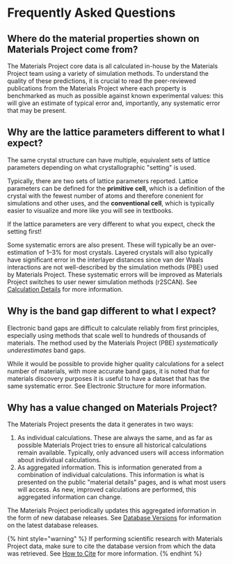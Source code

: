 # Frequently Asked Questions

## Where do the material properties shown on Materials Project come from?

The Materials Project core data is all calculated in-house by the Materials Project team using a variety of simulation methods. To understand the quality of these predictions, it is crucial to read the peer-reviewed publications from the Materials Project where each property is benchmarked as much as possible against known experimental values: this will give an estimate of typical error and, importantly, any systematic error that may be present.

## Why are the lattice parameters different to what I expect?

The same crystal structure can have multiple, equivalent sets of lattice parameters depending on what crystallographic "setting" is used.

Typically, there are two sets of lattice parameters reported. Lattice parameters can be defined for the **primitive** **cell**, which is a definition of the crystal with the fewest number of atoms and therefore conenient for simulations and other uses, and the **conventional cell**, which is typically easier to visualize and more like you will see in textbooks.

If the lattice parameters are very different to what you expect, check the setting first!

Some systematic errors are also present. These will typically be an over-estimation of 1–3% for most crystals. Layered crystals will also typically have significant error in the interlayer distances since van der Waals interactions are not well-described by the simulation methods (PBE) used by Materials Project. These systematic errors will be improved as Materials Project switches to user newer simulation methods (r2SCAN). See [Calculation Details](methodology/calculation-details/) for more information.

## Why is the band gap different to what I expect?

Electronic band gaps are difficult to calculate reliably from first principles, especially using methods that scale well to hundreds of thousands of materials. The method used by the Materials Project (PBE) _systematically underestimates_ band gaps.

While it would be possible to provide higher quality calculations for a select number of materials, with more accurate band gaps, it is noted that for materials discovery purposes it is useful to have a dataset that has the same systematic error. See Electronic Structure for more information.

## Why has a value changed on Materials Project?

The Materials Project presents the data it generates in two ways:

1. As individual calculations. These are always the same, and as far as possible Materials Project tries to ensure all historical calculations remain available. Typically, only advanced users will access information about individual calculations.
2. As aggregated information. This is information generated from a combination of individual calculations. This information is what is presented on the public "material details" pages, and is what most users will access. As new, improved calculations are performed, this aggregated information can change.

The Materials Project periodically updates this aggregated information in the form of new database releases. See [Database Versions](database-versions.md) for information on the latest database releases.

{% hint style="warning" %}
If performing scientific research with Materials Project data, make sure to cite the database version from which the data was retrieved. See [How to Cite](https://materialsproject.org/about/cite) for more information.&#x20;
{% endhint %}
